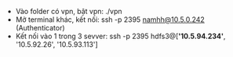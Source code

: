 - Vào folder có vpn, bật vpn: ./vpn
- Mở terminal khác, kết nối: ssh -p 2395 namhh@10.5.0.242 (Authenticator)
- Kết nối vào 1 trong 3 sevver: ssh -p 2395 hdfs3@[**'10.5.94.234'**, '10.5.92.26', '10.5.93.113']
